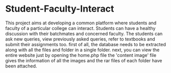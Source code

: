 # Student-Faculty-Interact
This project aims at developing a common platform where students and faculty of a particular college can interact. Students can have a healthy discussion with their batchmates and concerned faculty. The students can ask new queries, view previously asked queries, refer to textbooks and submit their assignments too.
first of all, the database needs to be extracted along with all the files and folder in a single folder.
next, you can view the entire website just by opening the home.php file
the 'content image' file gives the information of all the images and the rar files of each folder have been attached.

